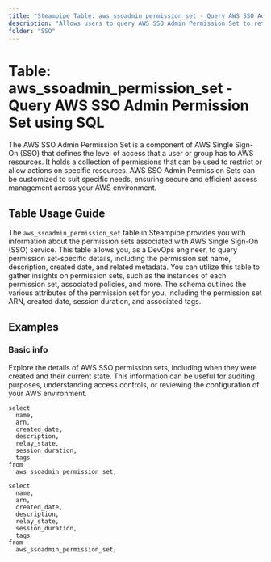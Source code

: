 ```yaml
---
title: "Steampipe Table: aws_ssoadmin_permission_set - Query AWS SSO Admin Permission Set using SQL"
description: "Allows users to query AWS SSO Admin Permission Set to retrieve data related to the permissions sets of AWS Single Sign-On (SSO) service."
folder: "SSO"
---
```


# Table: aws_ssoadmin_permission_set - Query AWS SSO Admin Permission Set using SQL

The AWS SSO Admin Permission Set is a component of AWS Single Sign-On (SSO) that defines the level of access that a user or group has to AWS resources. It holds a collection of permissions that can be used to restrict or allow actions on specific resources. AWS SSO Admin Permission Sets can be customized to suit specific needs, ensuring secure and efficient access management across your AWS environment.

## Table Usage Guide

The `aws_ssoadmin_permission_set` table in Steampipe provides you with information about the permission sets associated with AWS Single Sign-On (SSO) service. This table allows you, as a DevOps engineer, to query permission set-specific details, including the permission set name, description, created date, and related metadata. You can utilize this table to gather insights on permission sets, such as the instances of each permission set, associated policies, and more. The schema outlines the various attributes of the permission set for you, including the permission set ARN, created date, session duration, and associated tags.

## Examples

### Basic info
Explore the details of AWS SSO permission sets, including when they were created and their current state. This information can be useful for auditing purposes, understanding access controls, or reviewing the configuration of your AWS environment.

```sql+postgres
select
  name,
  arn,
  created_date,
  description,
  relay_state,
  session_duration,
  tags
from
  aws_ssoadmin_permission_set;
```

```sql+sqlite
select
  name,
  arn,
  created_date,
  description,
  relay_state,
  session_duration,
  tags
from
  aws_ssoadmin_permission_set;
```